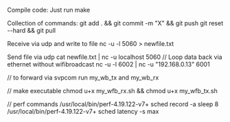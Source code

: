 Compile code:
Just run make 

Collection of commands:
git add . && git commit -m "X" && git push
git reset --hard && git pull

Receive via udp and write to file
nc -u -l 5060 > newfile.txt

Send file via udp
cat newfile.txt | nc -u localhost 5060
// Loop data back via ethernet without wifibroadcast
nc -u -l 6002 | nc -u "192.168.0.13" 6001

// to forward via svpcom run my_wb_tx and my_wb_rx


// make executable
chmod u+x my_wfb_rx.sh && chmod u+x my_wfb_tx.sh 


// perf commands
/usr/local/bin/perf-4.19.122-v7+ sched record -a sleep 8
/usr/local/bin/perf-4.19.122-v7+ sched latency -s max



